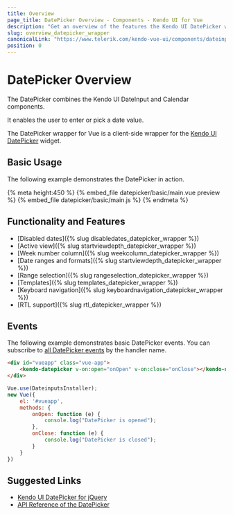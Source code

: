 ```yaml
---
title: Overview
page_title: DatePicker Overview - Components - Kendo UI for Vue
description: "Get an overview of the features the Kendo UI DatePicker wrapper for Vue delivers and use the component in Vue projects."
slug: overview_datepicker_wrapper
canonicalLink: "https://www.telerik.com/kendo-vue-ui/components/dateinputs/datepicker/"
position: 0
---
```


<div><WrapperBanner link="/kendo-vue-ui/components/dateinputs/datepicker"></WrapperBanner></div>

# DatePicker Overview

The DatePicker combines the Kendo UI DateInput and Calendar components.

It enables the user to enter or pick a date value.

The DatePicker wrapper for Vue is a client-side wrapper for the [Kendo UI DatePicker](https://docs.telerik.com/kendo-ui/api/javascript/ui/datepicker) widget.

<div data-component="StartFreeTrialSection"></div>

## Basic Usage

The following example demonstrates the DatePicker in action.

{% meta height:450 %}
{% embed_file datepicker/basic/main.vue preview %}
{% embed_file datepicker/basic/main.js %}
{% endmeta %}

## Functionality and Features

* [Disabled dates]({% slug disabledates_datepicker_wrapper %})
* [Active view]({% slug startviewdepth_datepicker_wrapper %})
* [Week number column]({% slug weekcolumn_datepicker_wrapper %})
* [Date ranges and formats]({% slug startviewdepth_datepicker_wrapper %})
* [Range selection]({% slug rangeselection_datepicker_wrapper %})
* [Templates]({% slug templates_datepicker_wrapper %})
* [Keyboard navigation]({% slug keyboardnavigation_datepicker_wrapper %})
* [RTL support]({% slug rtl_datepicker_wrapper %})

## Events

The following example demonstrates basic DatePicker events. You can subscribe to [all DatePicker events](https://docs.telerik.com/kendo-ui/api/javascript/ui/datepicker#events) by the handler name.

```html
<div id="vueapp" class="vue-app">
    <kendo-datepicker v-on:open="onOpen" v-on:close="onClose"></kendo-datepicker>
</div>
```
```js
Vue.use(DateinputsInstaller);
new Vue({
	el: '#vueapp',
	methods: {
		onOpen: function (e) {
			console.log("DatePicker is opened");
		},
		onClose: function (e) {
			console.log("DatePicker is closed");
		}
	}
})
```

## Suggested Links

* [Kendo UI DatePicker for jQuery](https://docs.telerik.com/kendo-ui/controls/editors/datepicker/overview)
* [API Reference of the DatePicker](https://docs.telerik.com/kendo-ui/api/javascript/ui/datepicker)
